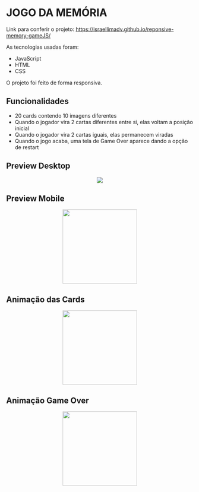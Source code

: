 # JOGO DA MEMÓRIA 

Link para conferir o projeto: https://israellimadv.github.io/reponsive-memory-gameJS/

As tecnologias usadas foram: 

- JavaScript
- HTML 
- CSS

O projeto foi feito de forma responsiva.


## Funcionalidades

- 20 cards contendo 10 imagens diferentes
- Quando o jogador vira 2 cartas diferentes entre si, elas voltam a posição inicial
- Quando o jogador vira 2 cartas iguais, elas permanecem viradas
- Quando o jogo acaba, uma tela de Game Over aparece dando a opção de restart

## Preview Desktop

<div align="center">

<img src="https://user-images.githubusercontent.com/95653406/152397508-a4d56795-c43f-45b4-93e6-00f950e824dd.png">

</div>

## Preview Mobile

<div align="center">

<img src="https://user-images.githubusercontent.com/95653406/152397960-8972c50b-818b-49e2-8770-ce8c40b3e6f3.jpeg" width="200px">

</div>

## Animação das Cards

<div align="center">

<img src="https://user-images.githubusercontent.com/95653406/152400000-45a63e75-1e64-41b1-98af-d8285e058386.gif" width="200px">

</div>

## Animação Game Over

<div align="center">

<img src="https://user-images.githubusercontent.com/95653406/152401562-74c51e38-6093-4a48-bf1e-67cd82d92a28.gif" width="200px">

</div>

